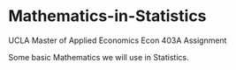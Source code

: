 # Mathematics-in-Statistics
UCLA Master of Applied Economics Econ 403A Assignment

Some basic Mathematics we will use in Statistics.
